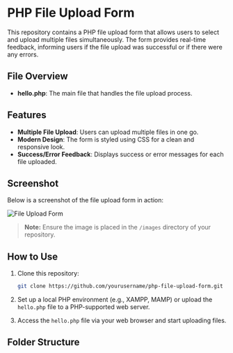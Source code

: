# PHP File Upload Form

This repository contains a PHP file upload form that allows users to select and upload multiple files simultaneously. The form provides real-time feedback, informing users if the file upload was successful or if there were any errors.

## File Overview

- **hello.php**: The main file that handles the file upload process.

## Features

- **Multiple File Upload**: Users can upload multiple files in one go.
- **Modern Design**: The form is styled using CSS for a clean and responsive look.
- **Success/Error Feedback**: Displays success or error messages for each file uploaded.

## Screenshot

Below is a screenshot of the file upload form in action:

![File Upload Form](./images/file-upload-form.png)

> **Note:** Ensure the image is placed in the `/images` directory of your repository.

## How to Use

1. Clone this repository:
    ```bash
    git clone https://github.com/yourusername/php-file-upload-form.git
    ```

2. Set up a local PHP environment (e.g., XAMPP, MAMP) or upload the `hello.php` file to a PHP-supported web server.

3. Access the `hello.php` file via your web browser and start uploading files.

## Folder Structure

